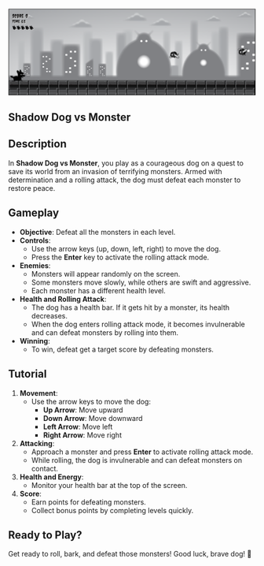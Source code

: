 <img src='./screenshot.png' />

## Shadow Dog vs Monster

## Description
In **Shadow Dog vs Monster**, you play as a courageous dog on a quest to save its world from an invasion of terrifying monsters. Armed with determination and a rolling attack, the dog must defeat each monster to restore peace.

## Gameplay
- **Objective**: Defeat all the monsters in each level.
- **Controls**:
    - Use the arrow keys (up, down, left, right) to move the dog.
    - Press the **Enter** key to activate the rolling attack mode.
- **Enemies**:
    - Monsters will appear randomly on the screen.
    - Some monsters move slowly, while others are swift and aggressive.
    - Each monster has a different health level.
- **Health and Rolling Attack**:
    - The dog has a health bar. If it gets hit by a monster, its health decreases.
    - When the dog enters rolling attack mode, it becomes invulnerable and can defeat monsters by rolling into them.
- **Winning**:
    - To win, defeat get a target score by defeating monsters.   

## Tutorial
1. **Movement**:
    - Use the arrow keys to move the dog:
        - **Up Arrow**: Move upward
        - **Down Arrow**: Move downward
        - **Left Arrow**: Move left
        - **Right Arrow**: Move right
2. **Attacking**:
    - Approach a monster and press **Enter** to activate rolling attack mode.
    - While rolling, the dog is invulnerable and can defeat monsters on contact.
3. **Health and Energy**:
    - Monitor your health bar at the top of the screen.
4. **Score**:
    - Earn points for defeating monsters.
    - Collect bonus points by completing levels quickly. 

## Ready to Play?
Get ready to roll, bark, and defeat those monsters! Good luck, brave dog! 🐾